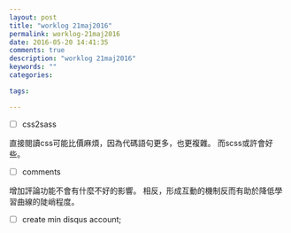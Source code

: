 ```yaml
---
layout: post
title: "worklog 21maj2016"
permalink: worklog-21maj2016
date: 2016-05-20 14:41:35
comments: true
description: "worklog 21maj2016"
keywords: ""
categories:

tags:

---
```


- [ ] css2sass

直接閱讀css可能比價麻煩，因為代碼語句更多，也更複雜。
而scss或許會好些。

- [ ] comments

增加評論功能不會有什麼不好的影響。
相反，形成互動的機制反而有助於降低學習曲線的陡峭程度。

- [ ] create min disqus account;
